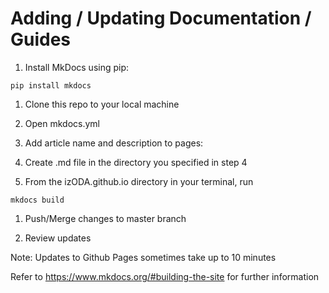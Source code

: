 # Adding / Updating Documentation / Guides

1. Install MkDocs using pip:

```pip install mkdocs```

1. Clone this repo to your local machine

1. Open mkdocs.yml

1. Add article name and description to pages:

1. Create .md file in the directory you specified in step 4

1. From the izODA.github.io directory in your terminal, run

```mkdocs build```

1. Push/Merge changes to master branch

1. Review updates

Note: Updates to Github Pages sometimes take up to 10 minutes

Refer to https://www.mkdocs.org/#building-the-site for further information
